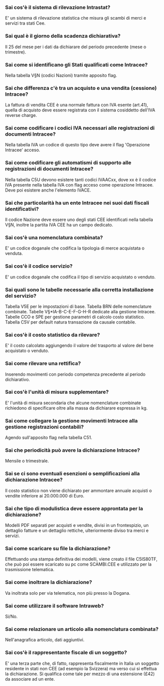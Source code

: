 ### **Sai cos'è il sistema di rilevazione Intrastat?**

E' un sistema di rilevazione statistica che misura gli scambi di merci e servizi tra stati Cee.
### **Sai qual è il giorno della scadenza dichiarativa?**

Il 25 del mese per i dati da dichiarare del periodo precedente (mese o trimestre).
### **Sai come si identificano gli Stati qualificati come Intracee?**

Nella tabella V§N (codici Nazioni) tramite apposito flag.
### **Sai che differenza c'è tra un acquisto e una vendita (cessione) Intracee?**

La fattura di vendita CEE è una normale fattura con IVA esente (art.41), quella di acquisto deve essere registrata con il sistema cosiddetto dell'IVA reverse charge.
### **Sai come codificare i codici IVA necessari alle registrazioni di documenti Intracee?**

Nella tabella IVA un codice di questo tipo deve avere il flag 'Operazione Intracee' acceso.
### **Sai come codificare gli automatismi di supporto alle registrazioni di documenti Intracee?**

Nella tabella C5U devono esistere tanti codici IVAACxx, dove xx è il codice IVA presente nella tabella IVA con flag acceso come operazione Intracee. Deve poi esistere anche l'elemento IVACE.
### **Sai  che particolarità ha un ente Intracee nei suoi dati fiscali identificativi?**

Il codice Nazione deve essere uno degli stati CEE identificati nella tabella V§N, inoltre la partita IVA CEE ha un campo dedicato.
### **Sai cos'è una nomenclatura combinata?**

E' un codice doganale che codifica la tipologia di merce acquistata o venduta.
### **Sai cos'è il codice servizio?**

E' un codice doganale che codifica il tipo di servizio acquistato o venduto.
### **Sai quali sono le tabelle necessarie alla corretta installazione del servizio?**

Tabella V5E per le impostazioni di base.
Tabella BRN delle nomenclature combinate.
Tabelle V§\*IA-B-C-E-F-G-H-R dedicate alla gestione Intracee.
Tabelle CCO e SPE per gestione parametri di calcolo costo statistico.
Tabella C5V per default natura transazione da causale contabile.
### **Sai cos'è il costo statistico da rilevare?**

E' il costo calcolato aggiungendo il valore del trasporto al valore del bene acquistato o venduto.
### **Sai come rilevare una rettifica?**

Inserendo movimenti con periodo competenza precedente al periodo dichiarativo.
### **Sai cos'è l'unità di misura supplementare?**

E' l'unità di misura secondaria che alcune nomenclature combinate richiedono di specificare oltre alla massa da dichiarare espressa in kg.
### **Sai come collegare la gestione movimenti Intracee alla gestione registrazioni contabili?**

Agendo sull'apposito flag nella tabella C51.
### **Sai che periodicità può avere la dichiarazione Intracee?**

Mensile o trimestrale.
### **Sai se ci sono eventuali esenzioni o semplificazioni alla dichiarazione Intracee?**

Il costo statistico non viene dichiarato per ammontare annuale acquisti o vendite inferiore ai 20.000.000 di Euro.
### **Sai che tipo di modulistica deve essere approntata per la dichiarazione?**

Modelli PDF separati per acquisti e vendite, divisi in un frontespizio, un dettaglio fatture e un dettaglio rettiche, ulteriormente diviso tra merci e servizi.
### **Sai come scaricare su file la dichiarazione?**

Effettuando una stampa definitiva dei modelli, viene creato il file C5IS80TF, che può poi essere scaricato su pc come SCAMBI.CEE e utilizzato per la trasmissione telematica.
### **Sai come inoltrare la dichiarazione?**

Va inoltrata solo per via telematica, non più presso la Dogana.
### **Sai come utilizzare il software Intraweb?**

Si/No.
### **Sai come relazionare un articolo alla nomenclatura combinata?**

Nell'anagrafica articolo, dati aggiuntivi.
### **Sai cos'è il rappresentante fiscale di un soggetto?**

E' una terza parte che, di fatto, rappresenta fiscalmente in Italia un soggetto residente in stati non CEE (ad esempio la Svizzera) ma verso cui si effettua la dichiarazione.
Si qualifica come tale per mezzo di una estensione (£42) da associare ad un ente.
